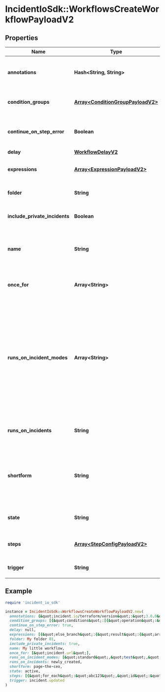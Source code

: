 # IncidentIoSdk::WorkflowsCreateWorkflowPayloadV2

## Properties

| Name | Type | Description | Notes |
| ---- | ---- | ----------- | ----- |
| **annotations** | **Hash&lt;String, String&gt;** | Annotations that track metadata about this resource | [optional] |
| **condition_groups** | [**Array&lt;ConditionGroupPayloadV2&gt;**](ConditionGroupPayloadV2.md) | Conditions that apply to the workflow trigger |  |
| **continue_on_step_error** | **Boolean** | Whether to continue executing the workflow if a step fails |  |
| **delay** | [**WorkflowDelayV2**](WorkflowDelayV2.md) |  | [optional] |
| **expressions** | [**Array&lt;ExpressionPayloadV2&gt;**](ExpressionPayloadV2.md) | The expressions to use in the workflow |  |
| **folder** | **String** | Folder to display the workflow in | [optional] |
| **include_private_incidents** | **Boolean** | Whether to include private incidents |  |
| **name** | **String** | Name provided by the user when creating the workflow |  |
| **once_for** | **Array&lt;String&gt;** | This workflow will run &#39;once for&#39; a list of references |  |
| **runs_on_incident_modes** | **Array&lt;String&gt;** | Which incident modes should this workflow run on? By default, workflows only run on standard incidents, but can also be configured to run on test and retrospective incidents. |  |
| **runs_on_incidents** | **String** | Which incidents should the workflow be applied to? |  |
| **shortform** | **String** | The shortform used to trigger this workflow (only applicable for manual triggers) | [optional] |
| **state** | **String** | What state this workflow is in | [optional] |
| **steps** | [**Array&lt;StepConfigPayloadV2&gt;**](StepConfigPayloadV2.md) | Steps that are executed as part of the workflow |  |
| **trigger** | **String** | Trigger to set on the workflow |  |

## Example

```ruby
require 'incident_io_sdk'

instance = IncidentIoSdk::WorkflowsCreateWorkflowPayloadV2.new(
  annotations: {&quot;incident.io/terraform/version&quot;:&quot;3.0.0&quot;},
  condition_groups: [{&quot;conditions&quot;:[{&quot;operation&quot;:&quot;one_of&quot;,&quot;param_bindings&quot;:[{&quot;array_value&quot;:[{&quot;literal&quot;:&quot;SEV123&quot;,&quot;reference&quot;:&quot;incident.severity&quot;}],&quot;value&quot;:{&quot;literal&quot;:&quot;SEV123&quot;,&quot;reference&quot;:&quot;incident.severity&quot;}}],&quot;subject&quot;:&quot;incident.severity&quot;}]}],
  continue_on_step_error: true,
  delay: null,
  expressions: [{&quot;else_branch&quot;:{&quot;result&quot;:{&quot;array_value&quot;:[{&quot;literal&quot;:&quot;SEV123&quot;,&quot;reference&quot;:&quot;incident.severity&quot;}],&quot;value&quot;:{&quot;literal&quot;:&quot;SEV123&quot;,&quot;reference&quot;:&quot;incident.severity&quot;}}},&quot;label&quot;:&quot;Team Slack channel&quot;,&quot;operations&quot;:[{&quot;branches&quot;:{&quot;branches&quot;:[{&quot;condition_groups&quot;:[{&quot;conditions&quot;:[{&quot;operation&quot;:&quot;one_of&quot;,&quot;param_bindings&quot;:[{&quot;array_value&quot;:[{&quot;literal&quot;:&quot;SEV123&quot;,&quot;reference&quot;:&quot;incident.severity&quot;}],&quot;value&quot;:{&quot;literal&quot;:&quot;SEV123&quot;,&quot;reference&quot;:&quot;incident.severity&quot;}}],&quot;subject&quot;:&quot;incident.severity&quot;}]}],&quot;result&quot;:{&quot;array_value&quot;:[{&quot;literal&quot;:&quot;SEV123&quot;,&quot;reference&quot;:&quot;incident.severity&quot;}],&quot;value&quot;:{&quot;literal&quot;:&quot;SEV123&quot;,&quot;reference&quot;:&quot;incident.severity&quot;}}}],&quot;returns&quot;:{&quot;array&quot;:true,&quot;type&quot;:&quot;IncidentStatus&quot;}},&quot;filter&quot;:{&quot;condition_groups&quot;:[{&quot;conditions&quot;:[{&quot;operation&quot;:&quot;one_of&quot;,&quot;param_bindings&quot;:[{&quot;array_value&quot;:[{&quot;literal&quot;:&quot;SEV123&quot;,&quot;reference&quot;:&quot;incident.severity&quot;}],&quot;value&quot;:{&quot;literal&quot;:&quot;SEV123&quot;,&quot;reference&quot;:&quot;incident.severity&quot;}}],&quot;subject&quot;:&quot;incident.severity&quot;}]}]},&quot;navigate&quot;:{&quot;reference&quot;:&quot;catalog_attribute[\&quot;01FCNDV6P870EA6S7TK1DSYD5H\&quot;]&quot;},&quot;operation_type&quot;:&quot;navigate&quot;,&quot;parse&quot;:{&quot;returns&quot;:{&quot;array&quot;:true,&quot;type&quot;:&quot;IncidentStatus&quot;},&quot;source&quot;:&quot;metadata.annotations[\&quot;github.com/repo\&quot;]&quot;}}],&quot;reference&quot;:&quot;abc123&quot;,&quot;root_reference&quot;:&quot;incident.status&quot;}],
  folder: My folder 01,
  include_private_incidents: true,
  name: My little workflow,
  once_for: [&quot;incident.url&quot;],
  runs_on_incident_modes: [&quot;standard&quot;,&quot;test&quot;,&quot;retrospective&quot;],
  runs_on_incidents: newly_created,
  shortform: page-the-ceo,
  state: active,
  steps: [{&quot;for_each&quot;:&quot;abc123&quot;,&quot;id&quot;:&quot;abc123&quot;,&quot;name&quot;:&quot;pagerduty.escalate&quot;,&quot;param_bindings&quot;:[{&quot;array_value&quot;:[{&quot;literal&quot;:&quot;SEV123&quot;,&quot;reference&quot;:&quot;incident.severity&quot;}],&quot;value&quot;:{&quot;literal&quot;:&quot;SEV123&quot;,&quot;reference&quot;:&quot;incident.severity&quot;}}]}],
  trigger: incident.updated
)
```

